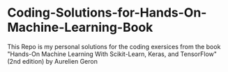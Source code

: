 # Coding-Solutions-for-Hands-On-Machine-Learning-Book
This Repo is my personal solutions for the coding exersices from the book "Hands-On Machine Learning With Scikit-Learn, Keras, and TensorFlow" (2nd edition) by Aurelien Geron
